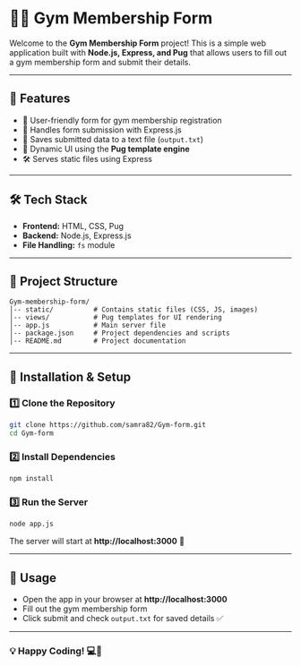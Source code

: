 # 🏋️‍♂️ Gym Membership Form

Welcome to the **Gym Membership Form** project! This is a simple web application built with **Node.js, Express, and Pug** that allows users to fill out a gym membership form and submit their details.

---

## 🚀 Features

- 📌 User-friendly form for gym membership registration
- 🔄 Handles form submission with Express.js
- 📁 Saves submitted data to a text file (`output.txt`)
- 🎨 Dynamic UI using the **Pug template engine**
- 🛠️ Serves static files using Express

---

## 🛠 Tech Stack

- **Frontend:** HTML, CSS, Pug
- **Backend:** Node.js, Express.js
- **File Handling:** `fs` module

---

## 📂 Project Structure

```
Gym-membership-form/
│-- static/          # Contains static files (CSS, JS, images)
│-- views/           # Pug templates for UI rendering
│-- app.js           # Main server file
│-- package.json     # Project dependencies and scripts
│-- README.md        # Project documentation
```

---

## 🔧 Installation & Setup

### 1️⃣ Clone the Repository
```bash
git clone https://github.com/samra82/Gym-form.git
cd Gym-form
```

### 2️⃣ Install Dependencies
```bash
npm install
```

### 3️⃣ Run the Server
```bash
node app.js
```
The server will start at **http://localhost:3000** 🎉

---

## 📜 Usage
- Open the app in your browser at **http://localhost:3000**
- Fill out the gym membership form
- Click submit and check `output.txt` for saved details ✅


---

### 💡 Happy Coding! 💻🎉
